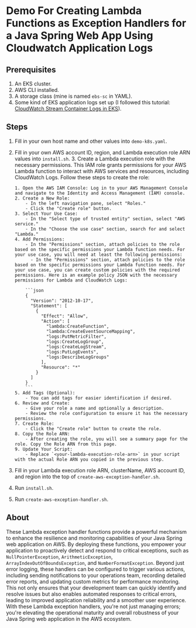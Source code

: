 # Demo For Creating Lambda Functions as Exception Handlers for a Java Spring Web App Using Cloudwatch Application Logs

## Prerequisites
1. An EKS cluster.
2. AWS CLI installed.
3. A storage class (mine is named `ebs-sc` in YAML).
4. Some kind of EKS application logs set up (I followed this tutorial: [CloudWatch Stream Container Logs in EKS](https://repost.aws/knowledge-center/cloudwatch-stream-container-logs-eks)).

## Steps
1. Fill in your own host name and other values into `demo-k8s.yaml`.
2. Fill in your own AWS account ID, region, and Lambda execution role ARN values into `install.sh`.
   3. Create a Lambda execution role with the necessary permissions. This IAM role grants permissions for your AWS Lambda function to interact with AWS services and resources, including CloudWatch Logs. Follow these steps to create the role:

       1. Open the AWS IAM Console: Log in to your AWS Management Console and navigate to the Identity and Access Management (IAM) console.
       2. Create a New Role:
           - In the left navigation pane, select "Roles."
           - Click the "Create role" button.
       3. Select Your Use Case:
           - In the "Select type of trusted entity" section, select "AWS service."
           - In the "Choose the use case" section, search for and select "Lambda."
       4. Add Permissions:
           - In the "Permissions" section, attach policies to the role based on the specific permissions your Lambda function needs. For your use case, you will need at least the following permissions:
             - In the "Permissions" section, attach policies to the role based on the specific permissions your Lambda function needs. For your use case, you can create custom policies with the required permissions. Here is an example policy JSON with the necessary permissions for Lambda and CloudWatch Logs:

           ```json
           {
             "Version": "2012-10-17",
             "Statement": [
               {
                 "Effect": "Allow",
                 "Action": [
                   "lambda:CreateFunction",
                   "lambda:CreateEventSourceMapping",
                   "logs:PutMetricFilter",
                   "logs:CreateLogGroup",
                   "logs:CreateLogStream",
                   "logs:PutLogEvents",
                   "logs:DescribeLogGroups"
                 ],
                 "Resource": "*"
               }
             ]
           }
           ```
       5. Add Tags (Optional):
           - You can add tags for easier identification if desired.
       6. Review and Create:
           - Give your role a name and optionally a description.
           - Review the role configuration to ensure it has the necessary permissions.
       7. Create Role:
           - Click the "Create role" button to create the role.
       8. Copy the Role ARN:
           - After creating the role, you will see a summary page for the role. Copy the Role ARN from this page.
       9. Update Your Script:
           - Replace `<your-lambda-execution-role-arn>` in your script with the actual Role ARN you copied in the previous step.
4. Fill in your Lambda execution role ARN, clusterName, AWS account ID, and region into the top of `create-aws-exception-handler.sh`.
5. Run `install.sh`.
6. Run `create-aws-exception-handler.sh`.


## About
These Lambda exception handler functions provide a powerful mechanism to enhance the resilience and monitoring capabilities of your Java Spring web application on AWS. By deploying these functions, you empower your application to proactively detect and respond to critical exceptions, such as `NullPointerException`, `ArithmeticException`, `ArrayIndexOutOfBoundsException`, and `NumberFormatException`. Beyond just error logging, these handlers can be configured to trigger various actions, including sending notifications to your operations team, recording detailed error reports, and updating custom metrics for performance monitoring. This not only ensures that your development team can quickly identify and resolve issues but also enables automated responses to critical errors, leading to improved application reliability and a smoother user experience. With these Lambda exception handlers, you're not just managing errors; you're elevating the operational maturity and overall robustness of your Java Spring web application in the AWS ecosystem.
